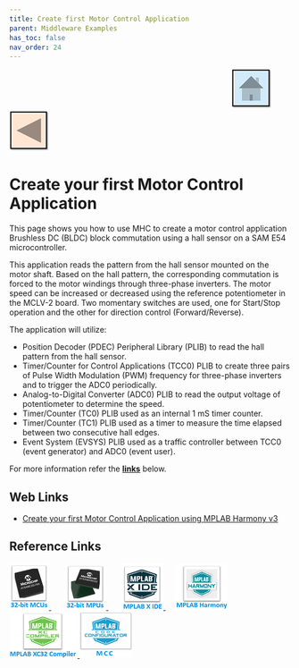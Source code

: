 ```yaml
---
title: Create first Motor Control Application
parent: Middleware Examples
has_toc: false
nav_order: 24
---
```


&nbsp;&nbsp;&nbsp;&nbsp;&nbsp;&nbsp;&nbsp;&nbsp;&nbsp;&nbsp;&nbsp;&nbsp;&nbsp;&nbsp;&nbsp;&nbsp;&nbsp;&nbsp;&nbsp;&nbsp;&nbsp;&nbsp;&nbsp;&nbsp;&nbsp;&nbsp;&nbsp;&nbsp; &nbsp;&nbsp;&nbsp;&nbsp;&nbsp;&nbsp;&nbsp;&nbsp;&nbsp;&nbsp;&nbsp;&nbsp;&nbsp;&nbsp;&nbsp;&nbsp;&nbsp;&nbsp;&nbsp;&nbsp;&nbsp;&nbsp;&nbsp;&nbsp;&nbsp;&nbsp;&nbsp;&nbsp;&nbsp;&nbsp;&nbsp;&nbsp;&nbsp;&nbsp;&nbsp;&nbsp;&nbsp;&nbsp;&nbsp;&nbsp;&nbsp;&nbsp;&nbsp;&nbsp;&nbsp;&nbsp;&nbsp;&nbsp;&nbsp;&nbsp;&nbsp;&nbsp;&nbsp;&nbsp;&nbsp;&nbsp;&nbsp;&nbsp;&nbsp;&nbsp;&nbsp;&nbsp;&nbsp;&nbsp;&nbsp;&nbsp;&nbsp;&nbsp;&nbsp;&nbsp;&nbsp;&nbsp;[<img src="../../r_images/quick_home.png" title="Home">](../../../readme.md) [<img src="../../r_images/quick_back.png"  title="Back">](../readme.md)

# Create your first Motor Control Application

This page shows you how to use MHC to create a motor control application Brushless DC (BLDC) block commutation using a hall sensor on a SAM E54 microcontroller.

This application reads the pattern from the hall sensor mounted on the motor shaft. Based on the hall pattern, the corresponding commutation is forced to the motor windings through three-phase inverters. The motor speed can be increased or decreased using the reference potentiometer in the MCLV-2 board. Two momentary switches are used, one for Start/Stop operation and the other for direction control (Forward/Reverse).  

The application will utilize:

- Position Decoder (PDEC) Peripheral Library (PLIB) to read the hall pattern from the hall sensor.
- Timer/Counter for Control Applications (TCC0) PLIB to create three pairs of Pulse Width Modulation (PWM) frequency for three-phase inverters and to trigger the ADC0 periodically.  
- Analog-to-Digital Converter (ADC0) PLIB to read the output voltage of potentiometer to determine the speed.  
- Timer/Counter (TC0) PLIB used as an internal 1 mS timer counter.  
- Timer/Counter (TC1) PLIB used as a timer to measure the time elapsed between two consecutive hall edges.  
- Event System (EVSYS) PLIB used as a traffic controller between TCC0 (event generator) and ADC0 (event user).

For more information refer the **[links](#Web-Links)** below.

## <a id="Web-Links"> </a>
## Web Links

- <a href="https://microchipdeveloper.com/harmony3:motor-control-getting-started-training-module" target="_blank">Create your first Motor Control Application using MPLAB Harmony v3</a>

## Reference Links
[<a href="https://www.microchip.com/design-centers/32-bit" target="_blank"> <img src="../../r_images/32_bit_mcus.png"> </a>]()  &nbsp; &nbsp; &nbsp; [<a href="https://www.microchip.com/design-centers/32-bit-mpus" target="_blank"> <img src="../../r_images/32_bit_mpus.png"> </a>]()  &nbsp; &nbsp; &nbsp; [<a href="https://www.microchip.com/mplab/mplab-x-ide" target="_blank"> <img src="../../r_images/mplab_x_ide.png"> </a>]()  &nbsp; &nbsp; [<a href="https://www.microchip.com/mplab/mplab-harmony" target="_blank"> <img src="../../r_images/mplab_harmony.png"> </a>]() [<a href="https://www.microchip.com/mplab/compilers" target="_blank"> <img src="../../r_images/mplab_compiler.png"> </a>]() [<a href="https://www.microchip.com/en-us/tools-resources/configure/mplab-code-configurator" target="_blank"> <img src="../../r_images/mcc_harmony.png"> </a>]()  
